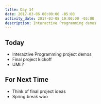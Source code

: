 ```yaml
---
title: Day 14
date: 2017-03-06 00:00:00 -05:00
activity_date: 2017-03-08 19:00:00 -05:00
description: Interactive Programming demos
---
```


## Today

* Interactive Programming project demos
* Final project kickoff
* UML?


## For Next Time

* Think of final project ideas
* Spring break woo
